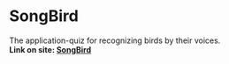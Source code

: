 # SongBird
The application-quiz for recognizing birds by their voices.  
**Link on site: [SongBird](https://sttr19.github.io/SongBird/pages/start/)**
